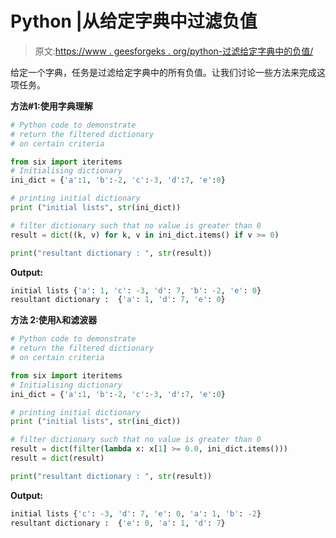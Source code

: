 # Python |从给定字典中过滤负值

> 原文:[https://www . geesforgeks . org/python-过滤给定字典中的负值/](https://www.geeksforgeeks.org/python-filter-the-negative-values-from-given-dictionary/)

给定一个字典，任务是过滤给定字典中的所有负值。让我们讨论一些方法来完成这项任务。

**方法#1:使用字典理解**

```py
# Python code to demonstrate
# return the filtered dictionary
# on certain criteria

from six import iteritems
# Initialising dictionary
ini_dict = {'a':1, 'b':-2, 'c':-3, 'd':7, 'e':0}

# printing initial dictionary
print ("initial lists", str(ini_dict))

# filter dictionary such that no value is greater than 0
result = dict((k, v) for k, v in ini_dict.items() if v >= 0)

print("resultant dictionary : ", str(result))
```

**Output:**

```py
initial lists {'a': 1, 'c': -3, 'd': 7, 'b': -2, 'e': 0}
resultant dictionary :  {'a': 1, 'd': 7, 'e': 0}

```

**方法 2:使用λ和滤波器**

```py
# Python code to demonstrate
# return the filtered dictionary
# on certain criteria

from six import iteritems
# Initialising dictionary
ini_dict = {'a':1, 'b':-2, 'c':-3, 'd':7, 'e':0}

# printing initial dictionary
print ("initial lists", str(ini_dict))

# filter dictionary such that no value is greater than 0
result = dict(filter(lambda x: x[1] >= 0.0, ini_dict.items()))
result = dict(result)

print("resultant dictionary : ", str(result))
```

**Output:**

```py
initial lists {'c': -3, 'd': 7, 'e': 0, 'a': 1, 'b': -2}
resultant dictionary :  {'e': 0, 'a': 1, 'd': 7}

```